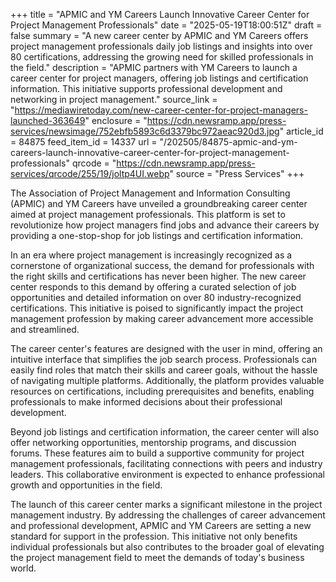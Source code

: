 +++
title = "APMIC and YM Careers Launch Innovative Career Center for Project Management Professionals"
date = "2025-05-19T18:00:51Z"
draft = false
summary = "A new career center by APMIC and YM Careers offers project management professionals daily job listings and insights into over 80 certifications, addressing the growing need for skilled professionals in the field."
description = "APMIC partners with YM Careers to launch a career center for project managers, offering job listings and certification information. This initiative supports professional development and networking in project management."
source_link = "https://mediawiretoday.com/new-career-center-for-project-managers-launched-363649"
enclosure = "https://cdn.newsramp.app/press-services/newsimage/752ebfb5893c6d3379bc972aeac920d3.jpg"
article_id = 84875
feed_item_id = 14337
url = "/202505/84875-apmic-and-ym-careers-launch-innovative-career-center-for-project-management-professionals"
qrcode = "https://cdn.newsramp.app/press-services/qrcode/255/19/joltp4UI.webp"
source = "Press Services"
+++

<p>The Association of Project Management and Information Consulting (APMIC) and YM Careers have unveiled a groundbreaking career center aimed at project management professionals. This platform is set to revolutionize how project managers find jobs and advance their careers by providing a one-stop-shop for job listings and certification information.</p><p>In an era where project management is increasingly recognized as a cornerstone of organizational success, the demand for professionals with the right skills and certifications has never been higher. The new career center responds to this demand by offering a curated selection of job opportunities and detailed information on over 80 industry-recognized certifications. This initiative is poised to significantly impact the project management profession by making career advancement more accessible and streamlined.</p><p>The career center's features are designed with the user in mind, offering an intuitive interface that simplifies the job search process. Professionals can easily find roles that match their skills and career goals, without the hassle of navigating multiple platforms. Additionally, the platform provides valuable resources on certifications, including prerequisites and benefits, enabling professionals to make informed decisions about their professional development.</p><p>Beyond job listings and certification information, the career center will also offer networking opportunities, mentorship programs, and discussion forums. These features aim to build a supportive community for project management professionals, facilitating connections with peers and industry leaders. This collaborative environment is expected to enhance professional growth and opportunities in the field.</p><p>The launch of this career center marks a significant milestone in the project management industry. By addressing the challenges of career advancement and professional development, APMIC and YM Careers are setting a new standard for support in the profession. This initiative not only benefits individual professionals but also contributes to the broader goal of elevating the project management field to meet the demands of today's business world.</p>